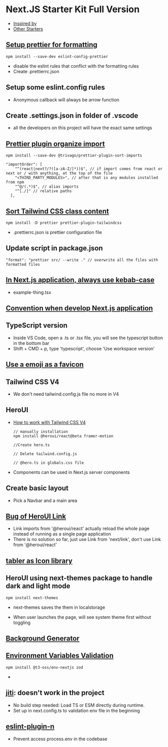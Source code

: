 # Next.JS Starter Kit Full Version

- [Inspired by](https://github.com/w3cj/next-start)
- [Other Starters](https://gist.github.com/w3cj/4fa5180fec37ececf0fceec0e3fcc8ab)

## [Setup prettier for formatting](https://nextjs.org/docs/app/api-reference/config/eslint)

```
npm install --save-dev eslint-config-prettier
```

- disable the eslint rules that conflict with the formatting rules
- Create .prettierrc.json

## Setup some eslint.config rules

- Anonymous callback will always be arrow function

## Create .settings.json in folder of .vscode

- all the developers on this project will have the exact same settings

## [Prettier plugin organize import](https://github.com/trivago/prettier-plugin-sort-imports)

```
npm install --save-dev @trivago/prettier-plugin-sort-imports
```

```
"importOrder": [
    "^(react|next?/?([a-zA-Z/]*))$", // if import comes from react or next or / with anything, at the top of the file
    "<THIRD_PARTY_MODULES>", // after that is any modules installed from npm
    "^@/(.*)$", // alias imports
    "^[./]" // relative paths
  ],
```

## [Sort Tailwind CSS class content](https://tailwindcss.com/blog/automatic-class-sorting-with-prettier)

```
npm install -D prettier prettier-plugin-tailwindcss
```

- .prettierrc.json is prettier configuration file

## Update script in package.json

```
"format": "prettier src/ --write ." // overwrite all the files with formatted files
```

## [In Next.js application, always use kebab-case](https://nextjs-faq.com/module-not-found-due-to-case-sensitivity)

- example-thing.tsx

## [Convention when develop Next.js application](https://github.com/alan2207/bulletproof-react?tab=readme-ov-file)

## TypeScript version

- Inside VS Code, open a .ts or .tsx file, you will see the typescript button in the bottom bar
- Shift + CMD + p, type 'typescript', choose 'Use workspace version'

## [Use a emoji as a favicon](https://css-tricks.com/emoji-as-a-favicon/)

## Tailwind CSS V4

- We don't need tailwind.config.js file no more in V4

## HeroUI

- [How to work with Tailwind CSS V4](https://www.heroui.com/docs/guide/tailwind-v4)

  ```
  // manually installation
  npm install @heroui/react@beta framer-motion

  //Create hero.ts

  // Delete tailwind.config.js

  // @hero.ts in globals.css file
  ```

- Components can be used in Next.js server components

## Create basic layout

- Pick a Navbar and a main area

## [Bug of HeroUI Link](https://github.com/heroui-inc/heroui/issues/3572)

- Link imports from '@heroui/react' actually reload the whole page instead of running as a single page application
- There is no solution so far, just use Link from 'next/link', don't use Link from '@heroui/react'

## [tabler as Icon library](https://tabler.io/icons)

## HeroUI using next-themes package to handle dark and light mode

```
npm install next-themes
```

- next-themes saves the them in localstorage

- When user launches the page, will see system theme first without toggling

## [Background Generator](https://www.fffuel.co/)

## [Environment Variables Validation](https://env.t3.gg/docs/nextjs)

```
npm install @t3-oss/env-nextjs zod
```

-

## [jiti](https://www.npmjs.com/package/jiti): doesn't work in the project

- No build step needed: Load TS or ESM directly during runtime.
- Set up in next.config.ts to validation env file in the beginning

## [eslint-plugin-n](https://www.npmjs.com/package/eslint-plugin-n)

- Prevent access process.env in the codebase
